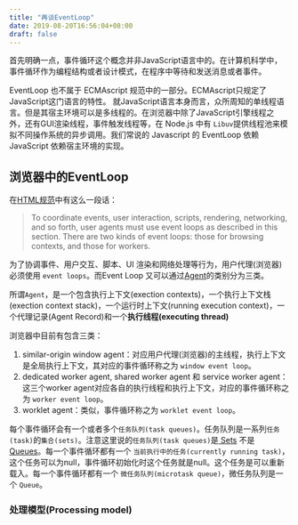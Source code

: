 ```yaml
---
title: "再谈EventLoop"
date: 2019-08-20T16:56:04+08:00
draft: false
---
```


首先明确一点，事件循环这个概念并非JavaScript语言中的。在计算机科学中，事件循环作为编程结构或者设计模式，在程序中等待和发送消息或者事件。

EventLoop 也不属于 ECMAscript 规范中的一部分。ECMAscript只规定了JavaScript这门语言的特性。
就JavaScript语言本身而言，众所周知的单线程语言。但是其宿主环境可以是多线程的。在浏览器中除了JavaScript引擎线程之外，还有GUI渲染线程，事件触发线程等，在 Node.js 中有 `Libuv`提供线程池来模拟不同操作系统的异步调用。我们常说的 Javascript 的 EventLoop 依赖 JavaScript 依赖宿主环境的实现。

## 浏览器中的EventLoop

在[HTML规范](https://html.spec.whatwg.org/multipage/webappapis.html#event-loops)中有这么一段话：

> To coordinate events, user interaction, scripts, rendering, networking, and so forth, user agents must use event loops as described in this section. There are two kinds of event loops: those for browsing contexts, and those for workers.

为了协调事件、用户交互、脚本、UI 渲染和网络处理等行为，用户代理(浏览器)必须使用 `event loops`。而Event Loop 又可以通过[Agent](https://tc39.es/ecma262/#sec-agents)的类别分为三类。

所谓`Agent`，是一个包含执行上下文(exection contexts)，一个执行上下文栈(exection context stack)，一个运行时上下文(running execution context)，一个代理记录(Agent Record)和一个**执行线程(executing thread)**

浏览器中目前有包含三类：

1. similar-origin window agent：对应用户代理(浏览器)的主线程，执行上下文是全局执行上下文，其对应的事件循环称之为 `window event loop`。
2. dedicated worker agent, shared worker agent 和 service worker agent：这三个worker agent对应各自的执行线程和执行上下文，对应的事件循环称之为 `worker event loop`。
3. worklet agent：类似，事件循环称之为 `worklet event loop`。

每个事件循环会有一个或者多个`任务队列(task queues)`。任务队列是一系列`任务(task)`的`集合(sets)`。注意这里说的`任务队列(task queues)`是[ Sets](https://infra.spec.whatwg.org/#sets) 不是  [Queues](https://infra.spec.whatwg.org/#queues)。每一个事件循环都有一个 `当前执行中的任务(currently running task)`，这个任务可以为null，事件循环初始化时这个任务就是null。这个任务是可以重新载入。每一个事件循环都有一个 `微任务队列(microtask queue)`，微任务队列是一个 `Queue`。

### 处理模型(Processing model)

